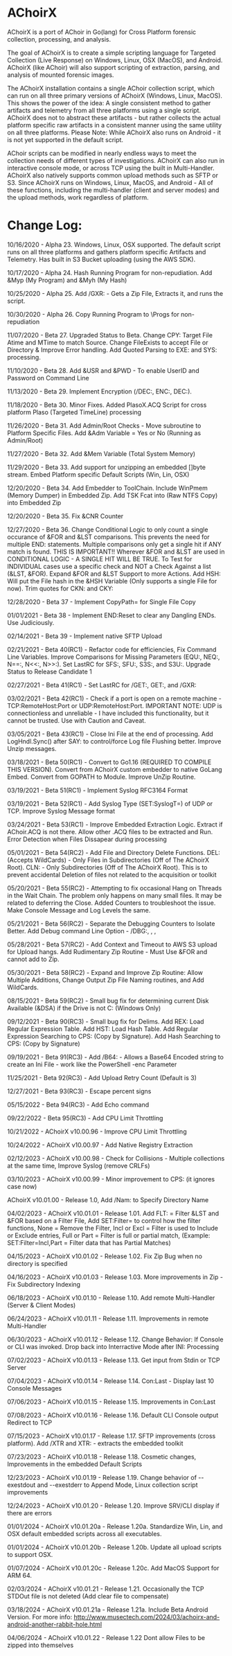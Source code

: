 # AChoirX
 AChoirX is a port of AChoir in Go(lang) for Cross Platform forensic collection, processing, and analysis.

The goal of AChoirX is to create a simple scripting language for Targeted Collection (Live Response) on Windows, Linux, OSX (MacOS), and Android.  AChoirX (like AChoir) will also support scripting of extraction, parsing, and analysis of mounted forensic images.

The AChoirX installation contains a single AChoir collection script, which can run on all three primary versions of AChoirX (Windows, Linux, MacOS). This shows the power of the idea: A single consistent method to gather artifacts and telemetry from all three platforms using a single script.  AChoirX does not to abstract these artifacts - but rather collects the actual platform specific raw artifacts in a consistent manner using the same utility on all three platforms.  Please Note: While AChoirX also runs on Android - it is not yet supported in the default script.

AChoir scripts can be modified in nearly endless ways to meet the collection needs of different types of investigations.  AChoirX can also run in interactive console mode, or across TCP using the built in Multi-Handler.  AChoirX also natively supports common upload methods such as SFTP or S3.  Since AChoirX runs on Windows, Linux, MacOS, and Android - All of these functions, including the multi-handler (client and server modes) and the upload methods, work regardless of platform.

# Change Log:
10/16/2020 - Alpha 23. Windows, Linux, OSX supported. The default script runs on all three platforms and gathers platform specific Artifacts and Telemetry. Has built in S3 Bucket uploading (using the AWS SDK).

10/17/2020 - Alpha 24. Hash Running Program for non-repudiation. Add &Myp (My Program) and &Myh (My Hash)

10/25/2020 - Alpha 25. Add /GXR: - Gets a Zip File, Extracts it, and runs the script.

10/30/2020 - Alpha 26. Copy Running Program to \Progs for non-repudiation

11/07/2020 - Beta 27. Upgraded Status to Beta.  Change CPY: Target File Atime and MTime to match Source. Change FileExists to accept File or Directory & Improve Error handling. Add Quoted Parsing to EXE: and SYS: processing.

11/10/2020 - Beta 28. Add &USR and &PWD - To enable UserID and Password on Command Line

11/13/2020 - Beta 29. Implement Encryption (/DEC:, ENC:, DEC:).

11/18/2020 - Beta 30. Minor Fixes.  Added PlasoX.ACQ Script for cross platform Plaso (Targeted TimeLine) processing

11/26/2020 - Beta 31. Add Admin/Root Checks - Move subroutine to Platform Specific Files.  Add &Adm Variable = Yes or No  (Running as Admin/Root)

11/27/2020 - Beta 32. Add &Mem Variable (Total System Memory)

11/29/2020 - Beta 33. Add support for unzipping an embedded []byte stream. Embed Platform specific Default Scripts (Win, Lin, OSX)

12/20/2020 - Beta 34. Add Embedder to ToolChain.  Include WinPmem (Memory Dumper) in Embedded Zip. Add TSK Fcat into (Raw NTFS Copy) into Embedded Zip

12/20/2020 - Beta 35. Fix &CNR Counter

12/27/2020 - Beta 36. Change Conditional Logic to only count a single occurance of &FOR and &LST comparisons. This prevents the need for multiple END: statements.
Multiple comparisons only get a single hit if ANY match is found. THIS IS IMPORTANT!! Wherever &FOR and &LST are used in CONDITIONAL LOGIC - A SINGLE HIT WILL BE 
TRUE.  To Test for INDIVIDUAL cases use a specific check and NOT a Check Against a list (&LST, &FOR). Expand &FOR and &LST Support to more Actions. Add 
HSH:<Filename> Will put the File hash in the &HSH Variable (Only supports a single File for now). Trim quotes for CKN: and CKY:

12/28/2020 - Beta 37 - Implement CopyPath= for Single File Copy

01/01/2021 - Beta 38 - Implement END:Reset to clear any Dangling ENDs.  Use Judiciously.

02/14/2021 - Beta 39 - Implement native SFTP Upload

02/21/2021 - Beta 40(RC1) - Refactor code for efficiencies, Fix Command Line Variables. Improve Comparisons for Missing Parameters (EQU:, NEQ:, N==:, N<<:, N>>:). Set LastRC for SFS:, SFU:, S3S:, and S3U:. Upgrade Status to Release Candidate 1

02/27/2021 - Beta 41(RC1) - Set LastRC for /GET:, GET:, and /GXR:

03/02/2021 - Beta 42(RC1) - Check if a port is open on a remote machine - TCP:RemoteHost:Port or UDP:RemoteHost:Port. IMPORTANT NOTE: UDP is connectionless and unreliable - I have included this functionality, but it cannot be trusted.  Use with Caution and Caveat.

03/05/2021 - Beta 43(RC1) - Close Ini File at the end of processing. Add LogHndl.Sync() after SAY: to control/force Log file Flushing better. Improve Unzip messages.

03/18/2021 - Beta 50(RC1) - Convert to Go1.16 (REQUIRED TO COMPILE THIS VERSION). Convert from AChoirX custom embedder to native GoLang Embed. Convert from GOPATH to Module. Improve UnZip Routine.

03/19/2021 - Beta 51(RC1) - Implement Syslog RFC3164 Format

03/19/2021 - Beta 52(RC1) - Add Syslog Type (SET:SyslogT=) of UDP or TCP. Improve Syslog Message format

03/24/2021 - Beta 53(RC1) - Improve Embedded Extraction Logic. Extract if AChoir.ACQ is not there. Allow other .ACQ files to be extracted and Run. Error Detection when Files Dissapear during processing

05/01/2021 - Beta 54(RC2) - Add File and Directory Delete Functions. DEL:<File To Delete> (Accepts WildCards) - Only Files in Subdirectories (Off of The AChoirX Root). CLN:<AChoirX Sub-Directory to Clean and Delete> - Only Subdirectories (Off of The AChoirX Root). This is to prevent accidental Deletion of files not related to the acquisition or toolkit

05/20/2021 - Beta 55(RC2) - Attempting to fix occasional Hang on Threads in the Wait Chain. The problem only happens on many small files. It may be related to deferring the Close.  Added Counters to troubleshoot the issue. Make Console Message and Log Levels the same.                     

05/21/2021 - Beta 56(RC2) - Separate the Debugging Counters to Isolate Better. Add Debug command Line Option - /DBG:<min>, <std>, <max>, <debug>

05/28/2021 - Beta 57(RC2) - Add Context and Timeout to AWS S3 upload for Upload hangs. Add Rudimentary Zip Routine - Must Use &FOR and cannot add to Zip.

05/30/2021 - Beta 58(RC2) - Expand and Improve Zip Routine: Allow Multiple Additions, Change Output Zip File Naming routines, and Add WildCards. 

08/15/2021 - Beta 59(RC2) - Small bug fix for determining current Disk Available (&DSA) if the Drive is not C: (Windows Only)

09/12/2021 - Beta 90(RC3) - Small bug fix for Delims. Add REX: Load Regular Expression Table. Add HST: Load Hash Table. Add Regular Expression Searching to CPS: (Copy by Signature). Add Hash Searching to CPS: (Copy by Signature)

09/19/2021 - Beta 91(RC3) - Add /B64:<Base64SEncodedIniFileOfAChoirCommands> - Allows a Base64 Encoded string to create an Ini File - work like the PowerShell -enc Parameter 

11/25/2021 - Beta 92(RC3) - Add Upload Retry Count (Default is 3)

12/27/2021 - Beta 93(RC3) - Escape percent signs

05/15/2022 - Beta 94(RC3) - Add Echo command

09/22/2022 - Beta 95(RC3) - Add CPU Limit Throttling

10/21/2022 - AChoirX v10.00.96 - Improve CPU Limit Throttling

10/24/2022 - AChoirX v10.00.97 - Add Native Registry Extraction

02/12/2023 - AChoirX v10.00.98 - Check for Collisions - Multiple collections at the same time, Improve Syslog (remove CRLFs)

03/10/2023 - AChoirX v10.00.99 - Minor improvement to CPS: (it ignores case now)

AChoirX v10.01.00 - Release 1.0, Add /Nam: to Specify Directory Name

04/02/2023 - AChoirX v10.01.01 - Release 1.01. Add FLT:<Filter Files> = Filter &LST and &FOR based on a Filter File, Add SET:Filter= to control how the filter functions, None = Remove the Filter, Incl or Excl = Filter is used to Include or Exclude entries, Full or Part = Filter is full or partial match, (Example: SET:Filter=Incl,Part = Filter data that has Partial Matches)

04/15/2023 - AChoirX v10.01.02 - Release 1.02. Fix Zip Bug when no directory is specified

04/16/2023 - AChoirX v10.01.03 - Release 1.03. More improvements in Zip - Fix Subdirectory Indexing

06/18/2023 - AChoirX v10.01.10 - Release 1.10. Add remote Multi-Handler (Server & Client Modes)

06/24/2023 - AChoirX v10.01.11 - Release 1.11. Improvements in remote Multi-Handler

06/30/2023 - AChoirX v10.01.12 - Release 1.12. Change Behavior: If Console or CLI was invoked. Drop back into Interractive Mode after INI: Processing

07/02/2023 - AChoirX v10.01.13 - Release 1.13. Get input from Stdin or TCP Server 

07/04/2023 - AChoirX v10.01.14 - Release 1.14. Con:Last - Display last 10 Console Messages 

07/06/2023 - AChoirX v10.01.15 - Release 1.15. Improvements in Con:Last 

07/08/2023 - AChoirX v10.01.16 - Release 1.16. Default CLI Console output Redirect to TCP 

07/15/2023 - AChoirX v10.01.17 - Release 1.17. SFTP improvements (cross platform). Add /XTR and XTR: - extracts the embedded toolkit

07/23/2023 - AChoirX v10.01.18 - Release 1.18. Cosmetic changes, Improvements in the embedded Default Scripts

12/23/2023 - AChoirX v10.01.19 - Release 1.19. Change behavior of --exestdout and --exestderr to Append Mode, Linux collection script improvements

12/24/2023 - AChoirX v10.01.20 - Release 1.20. Improve SRV/CLI display if there are errors

01/01/2024 - AChoirX v10.01.20a - Release 1.20a. Standardize Win, Lin, and OSX default embedded scripts across all executables.

01/01/2024 - AChoirX v10.01.20b - Release 1.20b. Update all upload scripts to support OSX.

01/07/2024 - AChoirX v10.01.20c - Release 1.20c. Add MacOS Support for ARM 64.

02/03/2024 - AChoirX v10.01.21 - Release 1.21. Occasionally the TCP STDOut file is not deleted (Add clear file to compensate)

03/18/2024 - AChoirX v10.01.21a - Release 1.21a. Include Beta Android Version. For more info: http://www.musectech.com/2024/03/achoirx-and-android-another-rabbit-hole.html

04/06/2024 - AChoirX v10.01.22 - Release 1.22 Dont allow Files to be zipped into themselves
